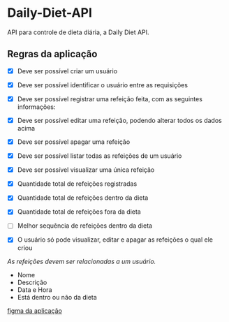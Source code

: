 # Daily-Diet-API
API para controle de dieta diária, a Daily Diet API.


## Regras da aplicação

- [x] Deve ser possível criar um usuário
- [x] Deve ser possível identificar o usuário entre as requisições
- [x] Deve ser possível registrar uma refeição feita, com as seguintes informações:
- [x] Deve ser possível editar uma refeição, podendo alterar todos os dados acima
- [x] Deve ser possível apagar uma refeição
- [x] Deve ser possível listar todas as refeições de um usuário
- [x] Deve ser possível visualizar uma única refeição
- [x] Quantidade total de refeições registradas
- [x] Quantidade total de refeições dentro da dieta
- [x] Quantidade total de refeições fora da dieta
- [ ] Melhor sequência de refeições dentro da dieta
- [x] O usuário só pode visualizar, editar e apagar as refeições o qual ele criou



*As refeições devem ser relacionadas a um usuário.*

- Nome
- Descrição
- Data e Hora
- Está dentro ou não da dieta


[figma da aplicação](https://www.figma.com/file/VDgyZdXmqmmPQc5zlUMsiH/Daily-Diet-%E2%80%A2-Desafio-React-Native-(Community)?type=design&node-id=0-1&mode=design&t=aKh8tchYbch29scj-0)
